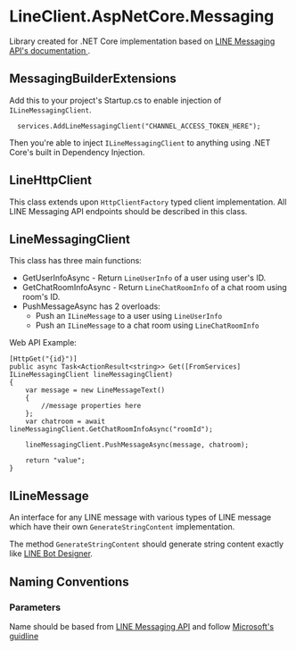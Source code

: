 



LineClient.AspNetCore.Messaging
============
Library created for .NET Core implementation based on [LINE Messaging API's documentation ](https://developers.line.me/en/services/messaging-api/).

## MessagingBuilderExtensions

Add this to your project's Startup.cs to enable injection of ```ILineMessagingClient```.

```
  services.AddLineMessagingClient("CHANNEL_ACCESS_TOKEN_HERE");
```
Then you're able to inject ```ILineMessagingClient``` to anything using .NET Core's built in Dependency Injection.

## LineHttpClient
This class extends upon ```HttpClientFactory``` typed client implementation. All LINE Messaging API endpoints should be described in this class.
## LineMessagingClient
This class has three main functions:
* GetUserInfoAsync - Return ```LineUserInfo``` of a user using user's ID.
* GetChatRoomInfoAsync - Return ```LineChatRoomInfo``` of a chat room using room's ID.
* PushMessageAsync has 2 overloads:
	* Push an ```ILineMessage``` to a user using ```LineUserInfo```
	* Push an ```ILineMessage``` to a chat room using ```LineChatRoomInfo```

Web API Example:
```
[HttpGet("{id}")]
public async Task<ActionResult<string>> Get([FromServices] ILineMessagingClient lineMessagingClient)
{
    var message = new LineMessageText()
    {
        //message properties here
    };
    var chatroom = await lineMessagingClient.GetChatRoomInfoAsync("roomId");

    lineMessagingClient.PushMessageAsync(message, chatroom);

    return "value";
}
```
## ILineMessage
An interface for any LINE message with various types of LINE message which have their own ```GenerateStringContent``` implementation.

The method ```GenerateStringContent``` should generate string content exactly like [LINE Bot Designer](https://developers.line.me/en/services/bot-designer/).
## Naming Conventions
### Parameters
Name should be based from [LINE Messaging API](https://developers.line.me/en/reference/messaging-api/) and follow [Microsoft's guidline](https://docs.microsoft.com/en-us/dotnet/csharp/programming-guide/classes-and-structs/methods)
